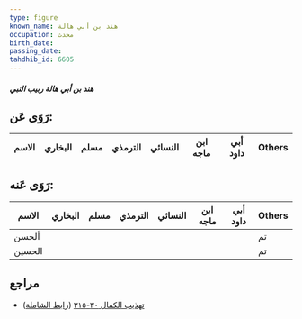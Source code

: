 ```yaml
---
type: figure
known_name: هند بن أبي هالة
occupation: محدث
birth_date:
passing_date:
tahdhib_id: 6605
---
```

##### هند بن أبي هالة ربيب النبي

## رَوَى عَن:
| الاسم | البخاري | مسلم | الترمذي | النسائي | ابن ماجه | أبي داود | Others |
| ----- | ------- | ---- | ------- | ------- | -------- | -------- | ------ |
## رَوَى عَنه:
| الاسم  | البخاري | مسلم | الترمذي | النسائي | ابن ماجه | أبي داود | Others |
| ------ | ------- | ---- | ------- | ------- | -------- | -------- | ------ |
| ألحسن  |         |      |         |         |          |          | تم     |
| الحسين |         |      |         |         |          |          | تم     |
## مراجع
- [تهذيب الكمال ٣٠-٣١٥](obsidian://open?vault=Tahdhib-al-Kamal&file=Figures/٦٦٠٥-هند%20بن%20أبي%20هالة%20ربيب%20النبي) ([رابط الشاملة](https://shamela.ws/book/3722/16381))